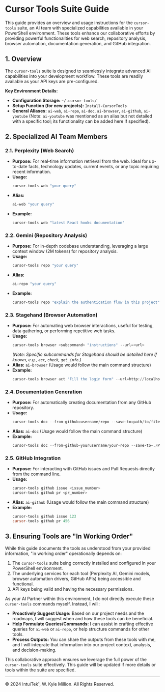 # Cursor Tools Suite Guide

This guide provides an overview and usage instructions for the `cursor-tools` suite, an AI team with specialized capabilities available in your PowerShell environment. These tools enhance our collaborative efforts by providing powerful functionalities for web search, repository analysis, browser automation, documentation generation, and GitHub integration.

## 1. Overview

The `cursor-tools` suite is designed to seamlessly integrate advanced AI capabilities into your development workflow. These tools are readily available as your API keys are pre-configured.

**Key Environment Details:**
-   **Configuration Storage:** `~/.cursor-tools/`
-   **Setup Function (for new projects):** `Install-CursorTools`
-   **General Aliases:** `ai-web`, `ai-repo`, `ai-doc`, `ai-browser`, `ai-github`, `ai-youtube` (Note: `ai-youtube` was mentioned as an alias but not detailed with a specific tool; its functionality can be added here if specified).

## 2. Specialized AI Team Members

### 2.1. Perplexity (Web Search)

-   **Purpose:** For real-time information retrieval from the web. Ideal for up-to-date facts, technology updates, current events, or any topic requiring recent information.
-   **Usage:**
    ```powershell
    cursor-tools web "your query"
    ```
-   **Alias:**
    ```powershell
    ai-web "your query"
    ```
-   **Example:**
    ```powershell
    cursor-tools web "latest React hooks documentation"
    ```

### 2.2. Gemini (Repository Analysis)

-   **Purpose:** For in-depth codebase understanding, leveraging a large context window (2M tokens) for repository analysis.
-   **Usage:**
    ```powershell
    cursor-tools repo "your query"
    ```
-   **Alias:**
    ```powershell
    ai-repo "your query"
    ```
-   **Example:**
    ```powershell
    cursor-tools repo "explain the authentication flow in this project"
    ```

### 2.3. Stagehand (Browser Automation)

-   **Purpose:** For automating web browser interactions, useful for testing, data gathering, or performing repetitive web tasks.
-   **Usage:**
    ```powershell
    cursor-tools browser <subcommand> "instructions" --url=<url>
    ```
    *(Note: Specific subcommands for Stagehand should be detailed here if known, e.g., `act`, `check`, `get_info`.)*
-   **Alias:** `ai-browser` (Usage would follow the main command structure)
-   **Example:**
    ```powershell
    cursor-tools browser act "Fill the login form" --url=http://localhost:3000
    ```

### 2.4. Documentation Generation

-   **Purpose:** For automatically creating documentation from any GitHub repository.
-   **Usage:**
    ```powershell
    cursor-tools doc --from-github=username/repo --save-to=path/to/file.md
    ```
-   **Alias:** `ai-doc` (Usage would follow the main command structure)
-   **Example:**
    ```powershell
    cursor-tools doc --from-github=yourusername/your-repo --save-to=./PROJECT_DOCS.md
    ```

### 2.5. GitHub Integration

-   **Purpose:** For interacting with GitHub issues and Pull Requests directly from the command line.
-   **Usage:**
    ```powershell
    cursor-tools github issue <issue_number>
    cursor-tools github pr <pr_number>
    ```
-   **Alias:** `ai-github` (Usage would follow the main command structure)
-   **Example:**
    ```powershell
    cursor-tools github issue 123
    cursor-tools github pr 456
    ```

## 3. Ensuring Tools are "In Working Order"

While this guide documents the tools as understood from your provided information, "in working order" operationally depends on:
1.  The `cursor-tools` suite being correctly installed and configured in your PowerShell environment.
2.  The underlying services for each tool (Perplexity AI, Gemini models, browser automation drivers, GitHub APIs) being accessible and functional.
3.  API keys being valid and having the necessary permissions.

As your AI Partner within this environment, I do not directly execute these `cursor-tools` commands myself. Instead, I will:
-   **Proactively Suggest Usage:** Based on our project needs and the roadmaps, I will suggest when and how these tools can be beneficial.
-   **Help Formulate Queries/Commands:** I can assist in crafting effective queries for `ai-web` or `ai-repo`, or help structure commands for other tools.
-   **Process Outputs:** You can share the outputs from these tools with me, and I will integrate that information into our project context, analysis, and decision-making.

This collaborative approach ensures we leverage the full power of the `cursor-tools` suite effectively. This guide will be updated if more details or tools within the suite are specified.

---
© 2024 IntuiTek¹, W. Kyle Million. All Rights Reserved. 